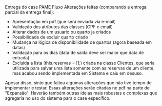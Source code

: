 Entrega do case PAME Fluxo
Alterações feitas (comparando a entrega parcial da entrega final):
- Apresentação em pdf (que será enviada via e-mail)
- Validação dos atributos das classes (CPF e email)
- Alterar dados de um usuario ou quarto ja criados
- Possibilidade de excluir quarto criado
- Mudança na lógica de disponibilidade de quartos (agora baseada em datas)
- Validação para os dias (data de saída deve ser maior que data de entrada)
- Excluída a lista (this.reservas = [];) criada na classe Clientes, que seria utilizada para salvar uma lista somente com as reservas de um cliente, mas acabou sendo implementada em Sistema e caiu em desuso.

Apesar disso, sinto que faltou algumas alterações que não tive tempo de implementar e testar. Essas alterações serão citadas no pdf na parte de "Expansão".
Haverão também outras ideias mais robustas e complexas que agregaria no uso do sistema para o case específico.
